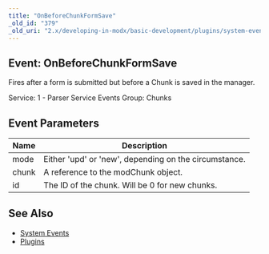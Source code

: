 ```yaml
---
title: "OnBeforeChunkFormSave"
_old_id: "379"
_old_uri: "2.x/developing-in-modx/basic-development/plugins/system-events/onbeforechunkformsave"
---
```


## Event: OnBeforeChunkFormSave

Fires after a form is submitted but before a Chunk is saved in the manager.

Service: 1 - Parser Service Events 
Group: Chunks

## Event Parameters

| Name  | Description                                           |
| ----- | ----------------------------------------------------- |
| mode  | Either 'upd' or 'new', depending on the circumstance. |
| chunk | A reference to the modChunk object.                   |
| id    | The ID of the chunk. Will be 0 for new chunks.        |

## See Also

- [System Events](developing-in-modx/basic-development/plugins/system-events "System Events")
- [Plugins](developing-in-modx/basic-development/plugins "Plugins")